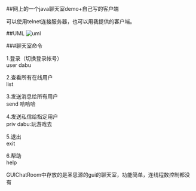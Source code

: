 ##网上的一个java聊天室demo+自己写的客户端




可以使用telnet连接服务器，也可以用我提供的客户端。



##UML
![uml](https://github.com/ksharpdabu/ChatRoom/blob/master/src/uml/uml.jpg)


###聊天室命令

1.登录（切换登录帐号）  
user  dabu


2.查看所有在线用户  
list


3.发送消息给所有用户  
send  哈哈哈

4.发送私信给指定用户  
priv  dabu:玩游戏去

5.退出  
exit

6.帮助  
help



GUIChatRoom中存放的是圣思源的gui的聊天室，功能简单，连线程数控制都没有
